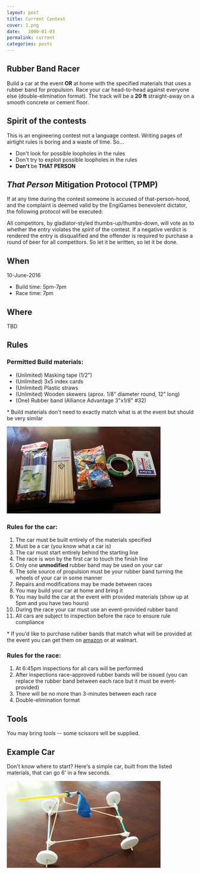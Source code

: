```yaml
---
layout: post
title: Current Contest
cover: 1.png
date:   2000-01-03
permalink: current
categories: posts
---
```


## Rubber Band Racer

Build a car at the event **OR** at home with the specified materials that uses a rubber band for propulsion. Race your car head-to-head against everyone else (double-elimination format). The track will be a **20 ft** straight-away on a smooth concrete or cement floor.

## Spirit of the contests

This is an engineering contest not a language contest. Writing pages of airtight rules is boring and a waste of time. So...

 * Don't look for possible loopholes in the rules
 * Don't try to exploit possible loopholes in the rules
 * **Don't** be **THAT PERSON**

## *That Person* Mitigation Protocol (TPMP)

If at any time during the contest someone is accused of that-person-hood, and the complaint is deemed valid by the EngiGames benevolent dictator, the following protocol will be executed:

All competitors, by gladiator-styled thumbs-up/thumbs-down, will vote as to whether the entry violates the *spirit* of the contest. If a negative verdict is rendered the entry is disqualified and the offender is required to purchase a round of beer for all competitors. So let it be written, so let it be done.

## When

10-June-2016

 * Build time: 5pm-7pm
 * Race time: 7pm

## Where

TBD

## Rules

### Permitted Build materials:

 * (Unlimited) Masking tape (1/2")
 * (Unlimited) 3x5 index cards
 * (Unlimited) Plastic straws
 * (Unlimited) Wooden skewers (aprox. 1/8" diameter round, 12" long)
 * (One) Rubber band (Alliance Advantage 3"x1/8" #32)

\* Build materials don't need to exactly match what is at the event but should be very similar


![materials](https://raw.githubusercontent.com/EngiGames/engigames.github.io/master/event_pics/02_BalloonRacer/material.jpg "material")
 
### Rules for the car:

 1. The car must be built entirely of the materials specified
 3. Must be a car (you know what a car is)
 4. The car must start entirely behind the starting line
 5. The race is won by the first car to touch the finish line
 6. Only one **unmodified** rubber band may be used on your car
 8. The sole source of propulsion must be your rubber band turning the wheels of your car in some manner
 8. Repairs and modifications may be made between races
 9. You may build your car at home and bring it
 10. You may build the car at the event with provided materials (show up at 5pm and you have two hours)
 11. During the race your car must use an event-provided rubber band
 12. All cars are subject to inspection before the race to ensure rule compliance

\* If you'd like to purchase rubber bands that match what will be provided at the event you can get them on [amazon](http://www.amazon.com/Alliance-Advantage-Rubber-Band-Inches/dp/B008X09WWQ/ref=sr_1_1?ie=UTF8&qid=1463161552&sr=8-1&keywords=advantage+rubber+band+32) or at walmart.

### Rules for the race:

 1. At 6:45pm inspections for all cars will be performed
 2. After inspections race-approved rubber bands will be issued (you can replace the rubber band between each race but it must be event-provided)
 3. There will be no more than 3-minutes between each race
 4. Double-elimination format

## Tools

You may bring tools -- some scissors will be supplied.

## Example Car

Don't know where to start? Here's a simple car, built from the listed materials, that can go 6' in a few seconds.

![car](https://raw.githubusercontent.com/EngiGames/engigames.github.io/master/event_pics/02_BalloonRacer/car.jpg "car")
